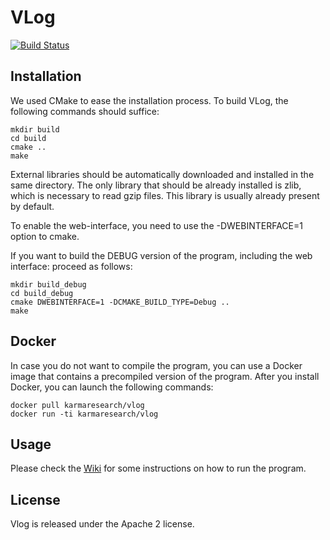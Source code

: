 # VLog

[![Build Status](https://travis-ci.org/karmaresearch/vlog.svg?branch=master)](https://travis-ci.org/karmaresearch/vlog)

## Installation 

We used CMake to ease the installation process. To build VLog, the following
commands should suffice:

```
mkdir build
cd build
cmake ..
make
```

External libraries should be automatically downloaded and installed in the same directory. The only library that should be already installed is zlib, which is necessary to read gzip files. This library is usually already present by default.

To enable the web-interface, you need to use the -DWEBINTERFACE=1 option to cmake.

If you want to build the DEBUG version of the program, including the web interface: proceed as follows:

```
mkdir build_debug
cd build_debug
cmake DWEBINTERFACE=1 -DCMAKE_BUILD_TYPE=Debug ..
make
```

## Docker

In case you do not want to compile the program, you can use a Docker image that
contains a precompiled version of the program. After you install Docker, you can launch
the following commands:

```
docker pull karmaresearch/vlog
docker run -ti karmaresearch/vlog
```

## Usage

Please check the [Wiki](https://github.com/karmaresearch/vlog/wiki) for some instructions on how to run the program.

## License

Vlog is released under the Apache 2 license.
